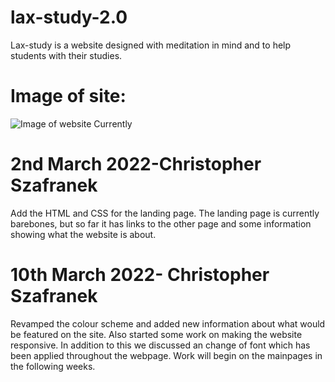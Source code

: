 # lax-study-2.0
Lax-study is a website designed with meditation in mind and to help students with their studies.

# Image of site:
![Image of website Currently](https://cdn.discordapp.com/attachments/908663297874722819/951537192398897163/unknown.png)

# 2nd March 2022-Christopher Szafranek
Add the HTML and CSS for the landing page. The landing page is currently barebones, but so far it has links to the other page and some information showing what the website is about.

# 10th March 2022- Christopher Szafranek
Revamped the colour scheme and added new information about what would be featured on the site. Also started some work on making the website responsive. In addition to this we discussed an change of font which has been applied throughout the webpage. Work will begin on the mainpages in the following weeks.
